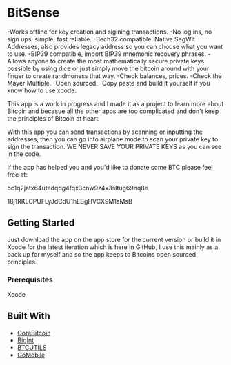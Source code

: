 # BitSense

-Works offline for key creation and sigining transactions.
-No log ins, no sign ups, simple, fast reliable.
-Bech32 compatible. Native SegWit Addresses, also provides legacy address so you can choose what you want to use.
-BIP39 compatible, import BIP39 mnemonic recovery phrases.
-Allows anyone to create the most mathematically secure private keys possible by using dice or just simply move the bitcoin around with your finger to create randmoness that way.
-Check balances, prices.
-Check the Mayer Multiple.
-Open sourced.
-Copy paste and build it yourself if you know how to use xcode.


This app is a work in progress and I made it as a project to learn more about Bitcoin and becasue all the other apps are too complicated and don't keep the principles of Bitcoin at heart.

With this app you can send transactions by scanning or inputting the addresses, then you can go into airplane mode to scan your private key to sign the transaction. WE NEVER SAVE YOUR PRIVATE KEYS as you can see in the code.

If the app has helped you and you'd like to donate some BTC please feel free at:

bc1q2jatx64utedqdg4fqx3cnw9z4x3sltug69nq8e

18j1RKLCPUFLyJdCdU1hEBgHVCX9M1sMsB

## Getting Started

Just download the app on the app store for the current version or build it in Xcode for the latest iteration which is here in GitHub, I use this mainly as a back up for myself and so the app keeps to Bitcoins open sourced principles.

### Prerequisites

Xcode

## Built With

* [CoreBitcoin](https://github.com/oleganza/CoreBitcoin)
* [BigInt](https://github.com/attaswift/BigInt)
* [BTCUTILS](https://github.com/blockcypher/btcutils/blob/master/signer/signer.go)
* [GoMobile](https://github.com/golang/mobile)




